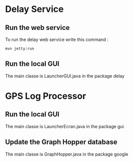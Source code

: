 # Delay Service

## Run the web service

To run the delay web service write this command :

    mvn jetty:run

## Run the local GUI

The main classe is LauncherGUI.java in the package delay
    

# GPS Log Processor

## Run the local GUI

The main classe is LauncherEcran.java in the package gui

## Update the Graph Hopper database

The main classe is GraphHopper.java in the package google	
